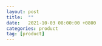 ```yaml
---
layout: post
title:  ""
date:   2021-10-03 08:00:00 +0800
categories: product
tag: [product]
---
```

